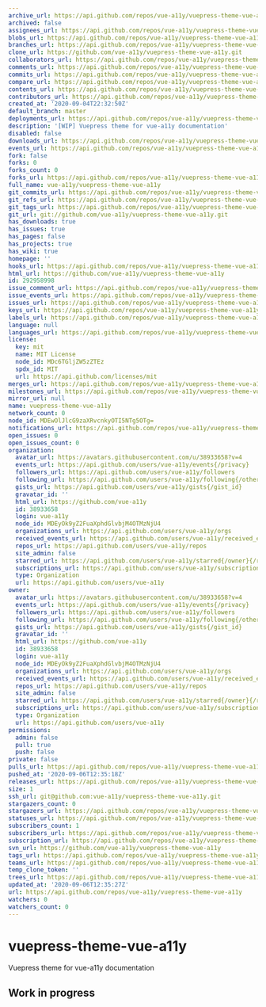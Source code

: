 ```yaml
---
archive_url: https://api.github.com/repos/vue-a11y/vuepress-theme-vue-a11y/{archive_format}{/ref}
archived: false
assignees_url: https://api.github.com/repos/vue-a11y/vuepress-theme-vue-a11y/assignees{/user}
blobs_url: https://api.github.com/repos/vue-a11y/vuepress-theme-vue-a11y/git/blobs{/sha}
branches_url: https://api.github.com/repos/vue-a11y/vuepress-theme-vue-a11y/branches{/branch}
clone_url: https://github.com/vue-a11y/vuepress-theme-vue-a11y.git
collaborators_url: https://api.github.com/repos/vue-a11y/vuepress-theme-vue-a11y/collaborators{/collaborator}
comments_url: https://api.github.com/repos/vue-a11y/vuepress-theme-vue-a11y/comments{/number}
commits_url: https://api.github.com/repos/vue-a11y/vuepress-theme-vue-a11y/commits{/sha}
compare_url: https://api.github.com/repos/vue-a11y/vuepress-theme-vue-a11y/compare/{base}...{head}
contents_url: https://api.github.com/repos/vue-a11y/vuepress-theme-vue-a11y/contents/{+path}
contributors_url: https://api.github.com/repos/vue-a11y/vuepress-theme-vue-a11y/contributors
created_at: '2020-09-04T22:32:50Z'
default_branch: master
deployments_url: https://api.github.com/repos/vue-a11y/vuepress-theme-vue-a11y/deployments
description: '[WIP] Vuepress theme for vue-a11y documentation'
disabled: false
downloads_url: https://api.github.com/repos/vue-a11y/vuepress-theme-vue-a11y/downloads
events_url: https://api.github.com/repos/vue-a11y/vuepress-theme-vue-a11y/events
fork: false
forks: 0
forks_count: 0
forks_url: https://api.github.com/repos/vue-a11y/vuepress-theme-vue-a11y/forks
full_name: vue-a11y/vuepress-theme-vue-a11y
git_commits_url: https://api.github.com/repos/vue-a11y/vuepress-theme-vue-a11y/git/commits{/sha}
git_refs_url: https://api.github.com/repos/vue-a11y/vuepress-theme-vue-a11y/git/refs{/sha}
git_tags_url: https://api.github.com/repos/vue-a11y/vuepress-theme-vue-a11y/git/tags{/sha}
git_url: git://github.com/vue-a11y/vuepress-theme-vue-a11y.git
has_downloads: true
has_issues: true
has_pages: false
has_projects: true
has_wiki: true
homepage: ''
hooks_url: https://api.github.com/repos/vue-a11y/vuepress-theme-vue-a11y/hooks
html_url: https://github.com/vue-a11y/vuepress-theme-vue-a11y
id: 292958998
issue_comment_url: https://api.github.com/repos/vue-a11y/vuepress-theme-vue-a11y/issues/comments{/number}
issue_events_url: https://api.github.com/repos/vue-a11y/vuepress-theme-vue-a11y/issues/events{/number}
issues_url: https://api.github.com/repos/vue-a11y/vuepress-theme-vue-a11y/issues{/number}
keys_url: https://api.github.com/repos/vue-a11y/vuepress-theme-vue-a11y/keys{/key_id}
labels_url: https://api.github.com/repos/vue-a11y/vuepress-theme-vue-a11y/labels{/name}
language: null
languages_url: https://api.github.com/repos/vue-a11y/vuepress-theme-vue-a11y/languages
license:
  key: mit
  name: MIT License
  node_id: MDc6TGljZW5zZTEz
  spdx_id: MIT
  url: https://api.github.com/licenses/mit
merges_url: https://api.github.com/repos/vue-a11y/vuepress-theme-vue-a11y/merges
milestones_url: https://api.github.com/repos/vue-a11y/vuepress-theme-vue-a11y/milestones{/number}
mirror_url: null
name: vuepress-theme-vue-a11y
network_count: 0
node_id: MDEwOlJlcG9zaXRvcnkyOTI5NTg5OTg=
notifications_url: https://api.github.com/repos/vue-a11y/vuepress-theme-vue-a11y/notifications{?since,all,participating}
open_issues: 0
open_issues_count: 0
organization:
  avatar_url: https://avatars.githubusercontent.com/u/38933658?v=4
  events_url: https://api.github.com/users/vue-a11y/events{/privacy}
  followers_url: https://api.github.com/users/vue-a11y/followers
  following_url: https://api.github.com/users/vue-a11y/following{/other_user}
  gists_url: https://api.github.com/users/vue-a11y/gists{/gist_id}
  gravatar_id: ''
  html_url: https://github.com/vue-a11y
  id: 38933658
  login: vue-a11y
  node_id: MDEyOk9yZ2FuaXphdGlvbjM4OTMzNjU4
  organizations_url: https://api.github.com/users/vue-a11y/orgs
  received_events_url: https://api.github.com/users/vue-a11y/received_events
  repos_url: https://api.github.com/users/vue-a11y/repos
  site_admin: false
  starred_url: https://api.github.com/users/vue-a11y/starred{/owner}{/repo}
  subscriptions_url: https://api.github.com/users/vue-a11y/subscriptions
  type: Organization
  url: https://api.github.com/users/vue-a11y
owner:
  avatar_url: https://avatars.githubusercontent.com/u/38933658?v=4
  events_url: https://api.github.com/users/vue-a11y/events{/privacy}
  followers_url: https://api.github.com/users/vue-a11y/followers
  following_url: https://api.github.com/users/vue-a11y/following{/other_user}
  gists_url: https://api.github.com/users/vue-a11y/gists{/gist_id}
  gravatar_id: ''
  html_url: https://github.com/vue-a11y
  id: 38933658
  login: vue-a11y
  node_id: MDEyOk9yZ2FuaXphdGlvbjM4OTMzNjU4
  organizations_url: https://api.github.com/users/vue-a11y/orgs
  received_events_url: https://api.github.com/users/vue-a11y/received_events
  repos_url: https://api.github.com/users/vue-a11y/repos
  site_admin: false
  starred_url: https://api.github.com/users/vue-a11y/starred{/owner}{/repo}
  subscriptions_url: https://api.github.com/users/vue-a11y/subscriptions
  type: Organization
  url: https://api.github.com/users/vue-a11y
permissions:
  admin: false
  pull: true
  push: false
private: false
pulls_url: https://api.github.com/repos/vue-a11y/vuepress-theme-vue-a11y/pulls{/number}
pushed_at: '2020-09-06T12:35:18Z'
releases_url: https://api.github.com/repos/vue-a11y/vuepress-theme-vue-a11y/releases{/id}
size: 1
ssh_url: git@github.com:vue-a11y/vuepress-theme-vue-a11y.git
stargazers_count: 0
stargazers_url: https://api.github.com/repos/vue-a11y/vuepress-theme-vue-a11y/stargazers
statuses_url: https://api.github.com/repos/vue-a11y/vuepress-theme-vue-a11y/statuses/{sha}
subscribers_count: 1
subscribers_url: https://api.github.com/repos/vue-a11y/vuepress-theme-vue-a11y/subscribers
subscription_url: https://api.github.com/repos/vue-a11y/vuepress-theme-vue-a11y/subscription
svn_url: https://github.com/vue-a11y/vuepress-theme-vue-a11y
tags_url: https://api.github.com/repos/vue-a11y/vuepress-theme-vue-a11y/tags
teams_url: https://api.github.com/repos/vue-a11y/vuepress-theme-vue-a11y/teams
temp_clone_token: ''
trees_url: https://api.github.com/repos/vue-a11y/vuepress-theme-vue-a11y/git/trees{/sha}
updated_at: '2020-09-06T12:35:27Z'
url: https://api.github.com/repos/vue-a11y/vuepress-theme-vue-a11y
watchers: 0
watchers_count: 0
---
```


# vuepress-theme-vue-a11y
Vuepress theme for vue-a11y documentation

## Work in progress
